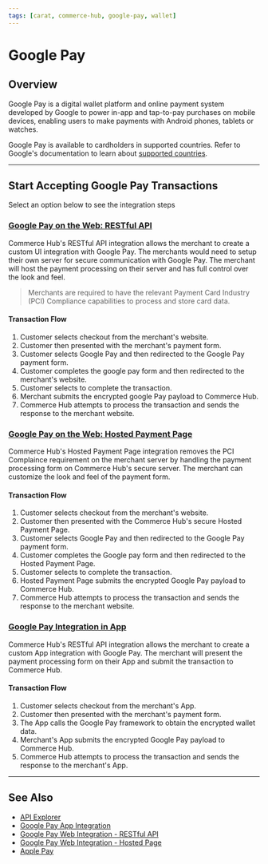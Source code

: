 ```yaml
---
tags: [carat, commerce-hub, google-pay, wallet]
---
```


# Google Pay

## Overview

Google Pay is a digital wallet platform and online payment system developed by Google to power in-app and tap-to-pay purchases on mobile devices, enabling users to make payments with Android phones, tablets or watches. 

<!--
**User Action:** The buyer taps the "Google Pay" button, and then selects a payment method and shipping address.

#### If the purchase originates from a third-party site:

1. The merchant/client server issues a credential request with the Merchant ID and Processor Name as Commerce Hub to Google.
2. Google returns response with encrypted payment credentials signed with the Commerce Hub key to the merchant server.
3. The Merchant sends the encrypted payload to Commerce Hub.
4. Commerce Hub decrypts and validates the payload, and then processes the transaction and responds back to merchant with either an approval or decline response.


#### If the purchase originates from a Google site:

1. Google initiates a purchase request to the merchant after the consumer confirms order.
2. The merchant/client server issues a request with the Merchant ID and Processor Name as Commerce Hub to Google.
3. Google returns response with encrypted payment credentials signed with the Commerce Hub key to merchant server.
4. The merchant sends the encrypted payload to Commerce Hub.
5. Commerce Hub decrypts and validates the payload and process the transaction and respond back to merchant with either an approval or decline response.
-->

Google Pay is available to cardholders in supported countries. Refer to Google's documentation to learn about [supported countries](https://support.google.com/pay/answer/9023773).

---

## Start Accepting Google Pay Transactions

Select an option below to see the integration steps

### [Google Pay on the Web: RESTful API](?path=docs/Online-Mobile-Digital/Wallets-AltPayments/Google-Pay/Google-Pay-Web-REST.md)

Commerce Hub's RESTful API integration allows the merchant to create a custom UI integration with Google Pay. The merchants would need to setup their own server for secure communication with Google Pay. The merchant will host the payment processing on their server and has full control over the look and feel.

<!-- theme: warning -->
> Merchants are required to have the relevant Payment Card Industry (PCI) Compliance capabilities to process and store card data.

#### Transaction Flow

1. Customer selects checkout from the merchant's website.
2. Customer then presented with the merchant's payment form.
3. Customer selects Google Pay and then redirected to the Google Pay payment form.
4. Customer completes the google pay form and then redirected to the merchant's website.
5. Customer selects to complete the transaction.
6. Merchant submits the encrypted google Pay payload to Commerce Hub.
7. Commerce Hub attempts to process the transaction and sends the response to the merchant website.

### [Google Pay on the Web: Hosted Payment Page](?path=docs/Online-Mobile-Digital/Wallets-AltPayments/Google-Pay/Google-Pay-Web-HPP.md)

Commerce Hub's Hosted Payment Page integration removes the PCI Complaince requirement on the merchant server by handling the payment processing form on Commerce Hub's secure server. The merchant can customize the look and feel of the payment form.

#### Transaction Flow

1. Customer selects checkout from the merchant's website.
2. Customer then presented with the Commerce Hub's secure Hosted Payment Page.
3. Customer selects Google Pay and then redirected to the Google Pay payment form.
4. Customer completes the Google pay form and then redirected to the Hosted Payment Page.
5. Customer selects to complete the transaction.
6. Hosted Payment Page submits the encrypted Google Pay payload to Commerce Hub.
7. Commerce Hub attempts to process the transaction and sends the response to the merchant website.

### [Google Pay Integration in App](?path=docs/Online-Mobile-Digital/Wallets-AltPayments/Google-Pay/Google-Pay-App.md)

Commerce Hub's RESTful API integration allows the merchant to create a custom App integration with Google Pay. The merchant will present the payment processing form on their App and submit the transaction to Commerce Hub.

#### Transaction Flow

1. Customer selects checkout from the merchant's App.
2. Customer then presented with the merchant's payment form.
3. The App calls the Google Pay framework to obtain the encrypted wallet data.
4. Merchant's App submits the encrypted Google Pay payload to Commerce Hub.
5. Commerce Hub attempts to process the transaction and sends the response to the merchant's App.

---

## See Also

- [API Explorer](../api/?type=post&path=/payments/v1/charges)
- [Google Pay App Integration](?path=docs/Online-Mobile-Digital/Wallets-AltPayments/Google-Pay/Google-Pay-App.md)
- [Google Pay Web Integration - RESTful API](?path=docs/Online-Mobile-Digital/Wallets-AltPayments/Google-Pay/Google-Pay-Web-REST.md)
- [Google Pay Web Integration - Hosted Page](?path=docs/Online-Mobile-Digital/Wallets-AltPayments/Google-Pay/Google-Pay-Web-HPP.md)
- [Apple Pay](?path=docs/Online-Mobile-Digital/Wallets-AltPayments/Apple-Pay/Apple-Pay.md)